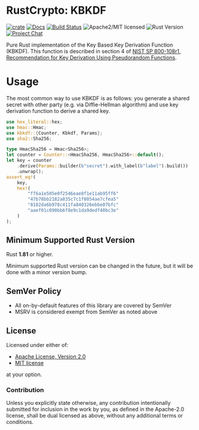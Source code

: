 # RustCrypto: KBKDF

[![crate][crate-image]][crate-link]
[![Docs][docs-image]][docs-link]
[![Build Status][build-image]][build-link]
![Apache2/MIT licensed][license-image]
![Rust Version][rustc-image]
[![Project Chat][chat-image]][chat-link]

Pure Rust implementation of the Key Based Key Derivation Function (KBKDF).
This function is described in section 4 of [NIST SP 800-108r1, Recommendation
for Key Derivation Using Pseudorandom Functions](https://nvlpubs.nist.gov/nistpubs/SpecialPublications/NIST.SP.800-108r1.pdf).

# Usage

The most common way to use KBKDF is as follows: you generate a shared secret with other party
(e.g. via Diffie-Hellman algorithm) and use key derivation function to derive a shared key.

```rust
use hex_literal::hex;
use hmac::Hmac;
use kbkdf::{Counter, Kbkdf, Params};
use sha2::Sha256;

type HmacSha256 = Hmac<Sha256>;
let counter = Counter::<HmacSha256, HmacSha256>::default();
let key = counter
    .derive(Params::builder(b"secret").with_label(b"label").build())
    .unwrap();
assert_eq!(
    key,
    hex!(
        "ff6a1e505e0f2546eae8f1e11ab95ff6"
        "47b78bb2182a835c7c1f8054ae7cfea5"
        "8182da6b978c411fa840326ebbe07bfc"
        "aaef01c090bb6f8e9c1da9dedf40bc3e"
    )
);
```

## Minimum Supported Rust Version

Rust **1.81** or higher.

Minimum supported Rust version can be changed in the future, but it will be
done with a minor version bump.

## SemVer Policy

- All on-by-default features of this library are covered by SemVer
- MSRV is considered exempt from SemVer as noted above

## License

Licensed under either of:

* [Apache License, Version 2.0](http://www.apache.org/licenses/LICENSE-2.0)
* [MIT license](http://opensource.org/licenses/MIT)

at your option.

### Contribution

Unless you explicitly state otherwise, any contribution intentionally submitted
for inclusion in the work by you, as defined in the Apache-2.0 license, shall be
dual licensed as above, without any additional terms or conditions.

[crate-image]: https://img.shields.io/crates/v/kbkdf.svg
[crate-link]: https://crates.io/crates/kbkdf
[docs-image]: https://docs.rs/kbkdf/badge.svg
[docs-link]: https://docs.rs/kbkdf/
[build-image]: https://github.com/RustCrypto/KDFs/actions/workflows/kbkdf.yml/badge.svg
[build-link]: https://github.com/RustCrypto/KDFs/actions/workflows/kbkdf.yml
[license-image]: https://img.shields.io/badge/license-Apache2.0/MIT-blue.svg
[rustc-image]: https://img.shields.io/badge/rustc-1.81+-blue.svg
[chat-image]: https://img.shields.io/badge/zulip-join_chat-blue.svg
[chat-link]: https://rustcrypto.zulipchat.com/#narrow/stream/260043-KDFs

